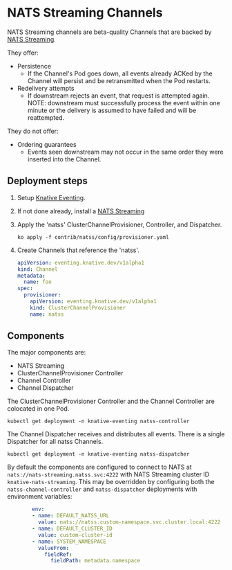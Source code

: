 # NATS Streaming Channels

NATS Streaming channels are beta-quality Channels that are backed by
[NATS Streaming](https://github.com/nats-io/nats-streaming-server).

They offer:

- Persistence
  - If the Channel's Pod goes down, all events already ACKed by the Channel will
    persist and be retransmitted when the Pod restarts.
- Redelivery attempts
  - If downstream rejects an event, that request is attempted again. NOTE: downstream must
    successfully process the event within one minute or the delivery is assumed to have failed 
    and will be reattempted.

They do not offer:

- Ordering guarantees
  - Events seen downstream may not occur in the same order they were inserted
    into the Channel.

## Deployment steps

1. Setup [Knative Eventing](../../../DEVELOPMENT.md).
1. If not done already, install a [NATS Streaming](broker)
1. Apply the 'natss' ClusterChannelProvisioner, Controller, and Dispatcher.

   ```shell
   ko apply -f contrib/natss/config/provisioner.yaml
   ```

1. Create Channels that reference the 'natss'.

   ```yaml
   apiVersion: eventing.knative.dev/v1alpha1
   kind: Channel
   metadata:
     name: foo
   spec:
     provisioner:
       apiVersion: eventing.knative.dev/v1alpha1
       kind: ClusterChannelProvisioner
       name: natss
   ```

## Components

The major components are:

- NATS Streaming
- ClusterChannelProvisioner Controller
- Channel Controller
- Channel Dispatcher

The ClusterChannelProvisioner Controller and the Channel Controller are
colocated in one Pod.

```shell
kubectl get deployment -n knative-eventing natss-controller
```

The Channel Dispatcher receives and distributes all events. There is a single
Dispatcher for all natss Channels.

```shell
kubectl get deployment -n knative-eventing natss-dispatcher
```

By default the components are configured to connect to NATS at `nats://nats-streaming.natss.svc:4222` with NATS Streaming cluster ID `knative-nats-streaming`. This may be overridden by configuring both the `natss-channel-controller` and `natss-dispatcher` deployments with
environment variables:

  ```yaml
          env:
          - name: DEFAULT_NATSS_URL
            value: nats://natss.custom-namespace.svc.cluster.local:4222
          - name: DEFAULT_CLUSTER_ID
            value: custom-cluster-id
          - name: SYSTEM_NAMESPACE
            valueFrom:
              fieldRef:
                fieldPath: metadata.namespace  
  ```